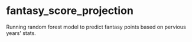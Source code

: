 # fantasy_score_projection
Running random forest model to predict fantasy points based on pervious years' stats.
